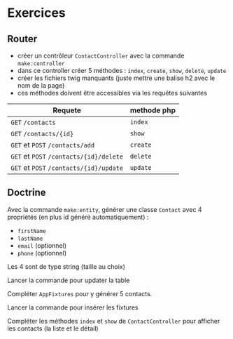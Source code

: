 # Exercices

## Router

* créer un contrôleur `ContactController` avec la commande `make:controller`
* dans ce controller créer 5 méthodes : `index`, `create`, `show`, `delete`, `update`
* créer les fichiers twig manquants (juste mettre une balise h2 avec le nom de la page)
* ces méthodes doivent être accessibles via les requêtes suivantes

| Requete                                 | methode php |
|-----------------------------------------|-------------|
| `GET` `/contacts`                       | `index`     |
| `GET` `/contacts/{id}`                  | `show`      |
| `GET` et `POST` `/contacts/add`         | `create`    |
| `GET` et `POST` `/contacts/{id}/delete` | `delete`    |
| `GET` et `POST` `/contacts/{id}/update` | `update`    |

## Doctrine

Avec la commande `make:entity`, générer une classe `Contact` avec 4 propriétés (en plus id généré automatiquement) :

- `firstName`
- `lastName`
- `email` (optionnel)
- `phone` (optionnel)

Les 4 sont de type string (taille au choix)

Lancer la commande pour updater la table

Compléter `AppFixtures` pour y générer 5 contacts.

Lancer la commande pour insérer les fixtures

Compléter les méthodes `index` et `show` de `ContactController` pour afficher les contacts (la liste et le détail)